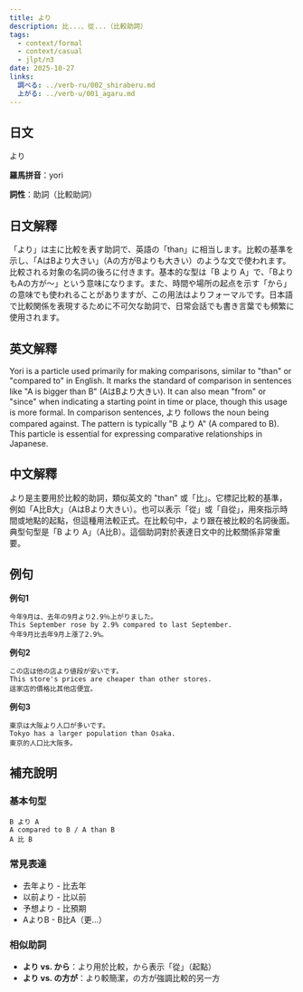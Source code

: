```yaml
---
title: より
description: 比...、從...（比較助詞）
tags:
  - context/formal
  - context/casual
  - jlpt/n3
date: 2025-10-27
links:
  調べる: ../verb-ru/002_shiraberu.md
  上がる: ../verb-u/001_agaru.md
---
```


## 日文
より

**羅馬拼音**：yori

**詞性**：助詞（比較助詞）

## 日文解釋
「より」は主に比較を表す助詞で、英語の「than」に相当します。比較の基準を示し、「AはBより大きい」（Aの方がBよりも大きい）のような文で使われます。比較される対象の名詞の後ろに付きます。基本的な型は「B より A」で、「BよりもAの方が〜」という意味になります。また、時間や場所の起点を示す「から」の意味でも使われることがありますが、この用法はよりフォーマルです。日本語で比較関係を表現するために不可欠な助詞で、日常会話でも書き言葉でも頻繁に使用されます。

## 英文解釋
Yori is a particle used primarily for making comparisons, similar to "than" or "compared to" in English. It marks the standard of comparison in sentences like "A is bigger than B" (AはBより大きい). It can also mean "from" or "since" when indicating a starting point in time or place, though this usage is more formal. In comparison sentences, より follows the noun being compared against. The pattern is typically "B より A" (A compared to B). This particle is essential for expressing comparative relationships in Japanese.

## 中文解釋
より是主要用於比較的助詞，類似英文的 "than" 或「比」。它標記比較的基準，例如「A比B大」（AはBより大きい）。也可以表示「從」或「自從」，用來指示時間或地點的起點，但這種用法較正式。在比較句中，より跟在被比較的名詞後面。典型句型是「B より A」（A比B）。這個助詞對於表達日文中的比較關係非常重要。

## 例句

**例句1**
```
今年9月は、去年の9月より2.9％上がりました。
This September rose by 2.9% compared to last September.
今年9月比去年9月上漲了2.9%。
```

**例句2**
```
この店は他の店より値段が安いです。
This store's prices are cheaper than other stores.
這家店的價格比其他店便宜。
```

**例句3**
```
東京は大阪より人口が多いです。
Tokyo has a larger population than Osaka.
東京的人口比大阪多。
```

## 補充說明

### 基本句型
```
B より A
A compared to B / A than B
A 比 B
```

### 常見表達
- 去年より - 比去年
- 以前より - 比以前
- 予想より - 比預期
- AよりB - B比A（更...）

### 相似助詞
- **より vs. から**：より用於比較，から表示「從」（起點）
- **より vs. の方が**：より較簡潔，の方が強調比較的另一方
